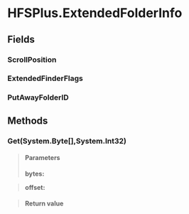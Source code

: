 ﻿


# HFSPlus.ExtendedFolderInfo

## Fields

### ScrollPosition

### ExtendedFinderFlags

### PutAwayFolderID

## Methods


### Get(System.Byte[],System.Int32)

> #### Parameters
> **bytes:** 

> **offset:** 

> #### Return value
> 
